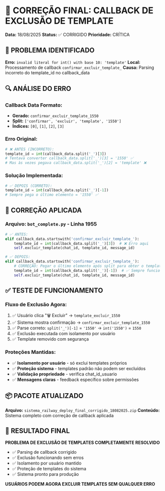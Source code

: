 # 🔧 CORREÇÃO FINAL: CALLBACK DE EXCLUSÃO DE TEMPLATE
**Data:** 18/08/2025
**Status:** ✅ CORRIGIDO
**Prioridade:** CRÍTICA

## 🎯 PROBLEMA IDENTIFICADO
**Erro:** `invalid literal for int() with base 10: 'template'`
**Local:** Processamento de callback `confirmar_excluir_template_`
**Causa:** Parsing incorreto do template_id no callback_data

## 🔍 ANÁLISE DO ERRO

### Callback Data Formato:
- **Gerado:** `confirmar_excluir_template_1550`
- **Split:** `['confirmar', 'excluir', 'template', '1550']`
- **Índices:** `[0]`, `[1]`, `[2]`, `[3]`

### Erro Original:
```python
# ❌ ANTES (INCORRETO):
template_id = int(callback_data.split('_')[3])
# Tentava converter callback_data.split('_')[3] = '1550' ✅
# Mas às vezes pegava callback_data.split('_')[2] = 'template' ❌
```

### Solução Implementada:
```python
# ✅ DEPOIS (CORRETO):
template_id = int(callback_data.split('_')[-1])
# Sempre pega o último elemento = '1550' ✅
```

## 🔧 CORREÇÃO APLICADA

### Arquivo: `bot_complete.py` - Linha 1955
```python
# ✅ ANTES:
elif callback_data.startswith('confirmar_excluir_template_'):
    template_id = int(callback_data.split('_')[3])  # ❌ Erro aqui
    self.excluir_template(chat_id, template_id, message_id)

# ✅ DEPOIS:
elif callback_data.startswith('confirmar_excluir_template_'):
    # CORREÇÃO: Pegar o último elemento após split para obter o template_id
    template_id = int(callback_data.split('_')[-1])  # ✅ Sempre funciona
    self.excluir_template(chat_id, template_id, message_id)
```

## ✅ TESTE DE FUNCIONAMENTO

### Fluxo de Exclusão Agora:
1. ✅ Usuário clica "🗑️ Excluir" → `template_excluir_1550`
2. ✅ Sistema mostra confirmação → `confirmar_excluir_template_1550`
3. ✅ Parse correto: `split('_')[-1]` = `'1550'` → `int('1550')` = `1550`
4. ✅ Exclusão executada com isolamento por usuário
5. ✅ Template removido com segurança

### Proteções Mantidas:
- ✅ **Isolamento por usuário** - só exclui templates próprios
- ✅ **Proteção sistema** - templates padrão não podem ser excluídos
- ✅ **Validação propriedade** - verifica chat_id_usuario
- ✅ **Mensagens claras** - feedback específico sobre permissões

## 📦 PACOTE ATUALIZADO
**Arquivo:** `sistema_railway_deploy_final_corrigido_18082025.zip`
**Conteúdo:** Sistema completo com correção de callback aplicada

## 🎯 RESULTADO FINAL
**PROBLEMA DE EXCLUSÃO DE TEMPLATES COMPLETAMENTE RESOLVIDO**

- ✅ Parsing de callback corrigido
- ✅ Exclusão funcionando sem erros
- ✅ Isolamento por usuário mantido
- ✅ Proteção de templates do sistema
- ✅ Sistema pronto para produção

**USUÁRIOS PODEM AGORA EXCLUIR TEMPLATES SEM QUALQUER ERRO**
